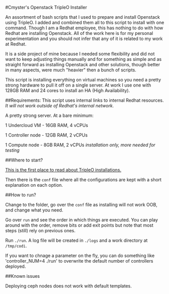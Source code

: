 #Cmyster's Openstack TripleO Installer

An assortment of bash scripts that I used to prepare and install Openstack using TripleO. I added and combined them all to this script to install with one command. Though I am a Redhat employee, this has nothing to do with how Redhat are installing Openstack. All of the work here is for my personal experimentation and you should not infer that any of it is related to my work at Redhat.

It is a side project of mine because I needed some flexibility and did not want to keep adjusting things manually and for something as simple and as straight forward as installing Openstack and other solutions, though better in many aspects, were much "heavier" then a bunch of scripts.

This script is installing everything on virtual machines so you need a pretty strong hardware to pull it off on a single server. At work I use one with 128GB RAM and 24 cores to install an HA (High Availability).

##Requirements:
This script uses internal links to internal Redhat resources. *It will not work outside of Redhat's internal network.*

A pretty strong server. At a bare minimum:

1 Undercloud VM    - 16GB RAM, 4 vCPUs

1 Controller node - 12GB RAM, 2 vCPUs

1 Compute node     -  8GB RAM, 2 vCPUs _installation only, more needed for testing_

##Where to start?

[This is the first place to read about TripleO installations.](http://docs.openstack.org/developer/tripleo-docs/)

Then there is the `conf` file where all the configurations are kept with a short explanation on each option.

##How to run?

Change to the folder, go over the `conf` file as installing will not work OOB, and change what you need.

Go over `run` and see the order in which things are executed. You can play around with the order, remove bits or add exit points but note that most steps (still) rely on previous ones.

Run `./run`. A log file will be created in `./logs` and a work directory at `/tmp/codi`.

If you want to chnage a parameter on the fly, you can do something like 'controller_NUM=4 ./run' to overwrite the default number of controllers deployed.

##Known issues

Deploying ceph nodes does not work with default templates.
